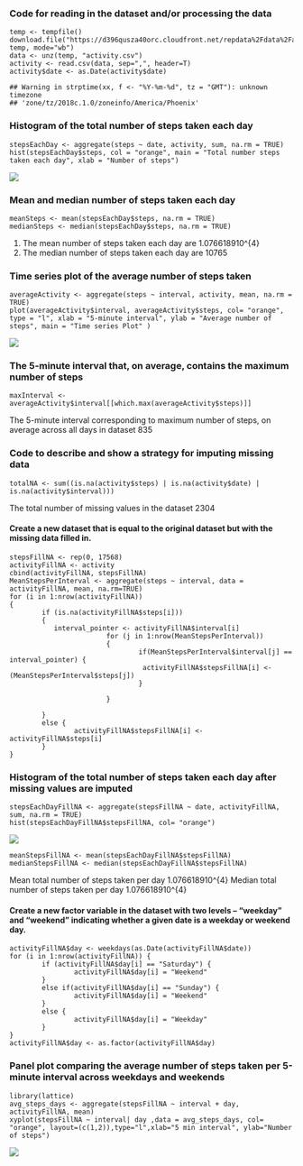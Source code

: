 ### Code for reading in the dataset and/or processing the data

    temp <- tempfile()
    download.file("https://d396qusza40orc.cloudfront.net/repdata%2Fdata%2Factivity.zip", temp, mode="wb")
    data <- unz(temp, "activity.csv")
    activity <- read.csv(data, sep=",", header=T)
    activity$date <- as.Date(activity$date)

    ## Warning in strptime(xx, f <- "%Y-%m-%d", tz = "GMT"): unknown timezone
    ## 'zone/tz/2018c.1.0/zoneinfo/America/Phoenix'

### Histogram of the total number of steps taken each day

    stepsEachDay <- aggregate(steps ~ date, activity, sum, na.rm = TRUE)
    hist(stepsEachDay$steps, col = "orange", main = "Total number steps taken each day", xlab = "Number of steps")

![](Reproducible_Research_Assignment_1_files/figure-markdown_strict/histTotalSteps-1.png)

### Mean and median number of steps taken each day

    meanSteps <- mean(stepsEachDay$steps, na.rm = TRUE)
    medianSteps <- median(stepsEachDay$steps, na.rm = TRUE)

1.  The mean number of steps taken each day are 1.076618910^{4}
2.  The median number of steps taken each day are 10765

### Time series plot of the average number of steps taken

    averageActivity <- aggregate(steps ~ interval, activity, mean, na.rm = TRUE)
    plot(averageActivity$interval, averageActivity$steps, col= "orange",  type = "l", xlab = "5-minute interval", ylab = "Average number of steps", main = "Time series Plot" )

![](Reproducible_Research_Assignment_1_files/figure-markdown_strict/timeSeries-1.png)

### The 5-minute interval that, on average, contains the maximum number of steps

    maxInterval <- averageActivity$interval[[which.max(averageActivity$steps)]]

The 5-minute interval corresponding to maximum number of steps, on
average across all days in dataset 835

### Code to describe and show a strategy for imputing missing data

    totalNA <- sum((is.na(activity$steps) | is.na(activity$date) | is.na(activity$interval)))

The total number of missing values in the dataset 2304

#### Create a new dataset that is equal to the original dataset but with the missing data filled in.

    stepsFillNA <- rep(0, 17568)
    activityFillNA <- activity
    cbind(activityFillNA, stepsFillNA)
    MeanStepsPerInterval <- aggregate(steps ~ interval, data = activityFillNA, mean, na.rm=TRUE)
    for (i in 1:nrow(activityFillNA))
    {
            if (is.na(activityFillNA$steps[i]))
            {
               interval_pointer <- activityFillNA$interval[i]
                            for (j in 1:nrow(MeanStepsPerInterval))
                            {
                                    if(MeanStepsPerInterval$interval[j] == interval_pointer) {
                                     activityFillNA$stepsFillNA[i] <- (MeanStepsPerInterval$steps[j])
                                    }
                                    
                            }
            
            }
            else {
                    activityFillNA$stepsFillNA[i] <- activityFillNA$steps[i]
            }
    }

### Histogram of the total number of steps taken each day after missing values are imputed

    stepsEachDayFillNA <- aggregate(stepsFillNA ~ date, activityFillNA, sum, na.rm = TRUE)
    hist(stepsEachDayFillNA$stepsFillNA, col= "orange")

![](Reproducible_Research_Assignment_1_files/figure-markdown_strict/histTotalStepsFillNA-1.png)

    meanStepsFillNA <- mean(stepsEachDayFillNA$stepsFillNA)
    medianStepsFillNA <- median(stepsEachDayFillNA$stepsFillNA)

Mean total number of steps taken per day 1.076618910^{4} Median total
number of steps taken per day 1.076618910^{4}

#### Create a new factor variable in the dataset with two levels – “weekday” and “weekend” indicating whether a given date is a weekday or weekend day.

    activityFillNA$day <- weekdays(as.Date(activityFillNA$date))
    for (i in 1:nrow(activityFillNA)) {
            if (activityFillNA$day[i] == "Saturday") {
                    activityFillNA$day[i] = "Weekend"
            }
            else if(activityFillNA$day[i] == "Sunday") {
                    activityFillNA$day[i] = "Weekend"
            }
            else {
                    activityFillNA$day[i] = "Weekday"
            }
    }
    activityFillNA$day <- as.factor(activityFillNA$day)

### Panel plot comparing the average number of steps taken per 5-minute interval across weekdays and weekends

    library(lattice)
    avg_steps_days <- aggregate(stepsFillNA ~ interval + day, activityFillNA, mean)
    xyplot(stepsFillNA ~ interval| day ,data = avg_steps_days, col= "orange", layout=(c(1,2)),type="l",xlab="5 min interval", ylab="Number of steps")

![](Reproducible_Research_Assignment_1_files/figure-markdown_strict/panelPlot-1.png)

